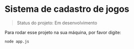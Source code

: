 <h1>Sistema de cadastro de jogos</h1>

> Status do projeto: Em desenvolvimento

Para rodar esse projeto na sua máquina, por favor digite: 

```
node app.js
```
